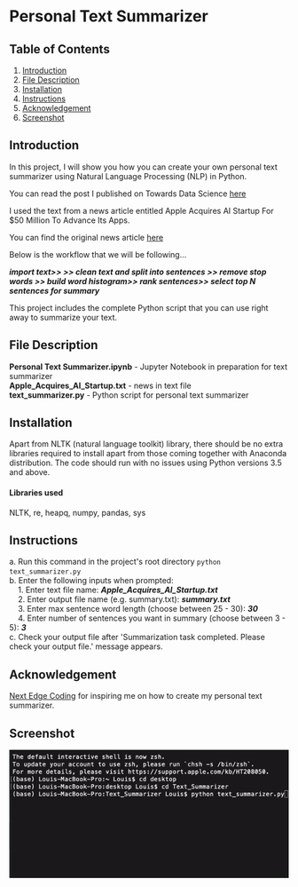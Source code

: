 # Personal Text Summarizer
## Table of Contents
1. [Introduction](https://github.com/louisteo9/personal-text-summarizer#introduction)
2. [File Description](https://github.com/louisteo9/personal-text-summarizer#file-description)
3. [Installation](https://github.com/louisteo9/personal-text-summarizer#installation)
4. [Instructions](https://github.com/louisteo9/personal-text-summarizer#instructions)
5. [Acknowledgement](https://github.com/louisteo9/personal-text-summarizer#acknowledgement)
6. [Screenshot](https://github.com/louisteo9/personal-text-summarizer#screenshot)

## Introduction

In this project, I will show you how you can create your own personal text summarizer using Natural Language Processing (NLP) in Python.

You can read the post I published on Towards Data Science [here](https://towardsdatascience.com/report-is-too-long-to-read-use-nlp-to-create-a-summary-6f5f7801d355)

I used the text from a news article entitled Apple Acquires AI Startup For $50 Million To Advance Its Apps.

You can find the original news article [here](https://analyticsindiamag.com/apple-acquires-ai-startup-for-50-million-to-advance-its-apps/)

Below is the workflow that we will be following…

**_import text>> >> clean text and split into sentences >> remove stop words >> build word histogram>> rank sentences>> select top N sentences for summary_**

This project includes the complete Python script that you can use right away to summarize your text.

## File Description
**Personal Text Summarizer.ipynb** - Jupyter Notebook in preparation for text summarizer<br/>
**Apple_Acquires_AI_Startup.txt** - news in text file<br/>
**text_summarizer.py** - Python script for personal text summarizer<br/>

## Installation
Apart from NLTK (natural language toolkit) library, there should be no extra libraries required to install apart from those coming together with Anaconda distribution. The code should run with no issues using Python versions 3.5 and above.

#### Libraries used
NLTK, re, heapq, numpy, pandas, sys

## Instructions

a. Run this command in the project's root directory `python text_summarizer.py`<br/>
b. Enter the following inputs when prompted:<br/>
&nbsp;&nbsp;&nbsp;&nbsp;1. Enter text file name: **_Apple_Acquires_AI_Startup.txt_**<br/>
&nbsp;&nbsp;&nbsp;&nbsp;2. Enter output file name (e.g. summary.txt): **_summary.txt_**<br/>
&nbsp;&nbsp;&nbsp;&nbsp;3. Enter max sentence word length (choose between 25 - 30): **_30_**<br/>
&nbsp;&nbsp;&nbsp;&nbsp;4. Enter number of sentences you want in summary (choose between 3 - 5): **_3_**<br/>
c. Check your output file after 'Summarization task completed. Please check your output file.' message appears.

## Acknowledgement
[Next Edge Coding](https://www.udemy.com/user/bijoyan-das/) for inspiring me on how to create my personal text summarizer.

## Screenshot
![](https://github.com/louisteo9/personal-text-summarizer/blob/main/screenshots/algorithm%20in%20action.gif)
